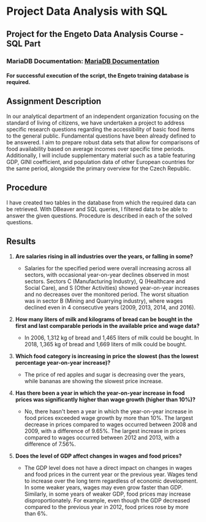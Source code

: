 # Project Data Analysis with SQL

## Project for the Engeto Data Analysis Course - SQL Part

### MariaDB Documentation: [MariaDB Documentation](https://mariadb.com/kb/en/)

#### For successful execution of the script, the Engeto training database is required.

## Assignment Description

In our analytical department of an independent organization focusing on the standard of living of citizens, we have undertaken a project to address specific research questions regarding the accessibility of basic food items to the general public. Fundamental questions have been already defined to be answered. I aim to prepare robust data sets that allow for comparisons of food availability based on average incomes over specific time periods. Additionally, I will include supplementary material such as a table featuring GDP, GINI coefficient, and population data of other European countries for the same period, alongside the primary overview for the Czech Republic.

## Procedure

I have created two tables in the database from which the required data can be retrieved. With DBeaver and SQL queries, I filtered data to be able to answer the given questions. Procedure is described in each of the solved questions.

## Results

1. **Are salaries rising in all industries over the years, or falling in some?**
   - Salaries for the specified period were overall increasing across all sectors, with occasional year-on-year declines observed in most sectors. Sectors C (Manufacturing Industry), Q (Healthcare and Social Care), and S (Other Activities) showed year-on-year increases and no decreases over the monitored period. The worst situation was in sector B (Mining and Quarrying industry), where wages declined even in 4 consecutive years (2009, 2013, 2014, and 2016).

2. **How many liters of milk and kilograms of bread can be bought in the first and last comparable periods in the available price and wage data?**
   - In 2006, 1,312 kg of bread and 1,465 liters of milk could be bought. In 2018, 1,365 kg of bread and 1,669 liters of milk could be bought.

3. **Which food category is increasing in price the slowest (has the lowest percentage year-on-year increase)?**
   - The price of red apples and sugar is decreasing over the years, while bananas are showing the slowest price increase.

4. **Has there been a year in which the year-on-year increase in food prices was significantly higher than wage growth (higher than 10%)?**
   - No, there hasn't been a year in which the year-on-year increase in food prices exceeded wage growth by more than 10%. The largest decrease in prices compared to wages occurred between 2008 and 2009, with a difference of 9.65%. The largest increase in prices compared to wages occurred between 2012 and 2013, with a difference of 7.56%.

5. **Does the level of GDP affect changes in wages and food prices?**
   - The GDP level does not have a direct impact on changes in wages and food prices in the current year or the previous year. Wages tend to increase over the long term regardless of economic development. In some weaker years, wages may even grow faster than GDP. Similarly, in some years of weaker GDP, food prices may increase disproportionately. For example, even though the GDP decreased compared to the previous year in 2012, food prices rose by more than 6%.